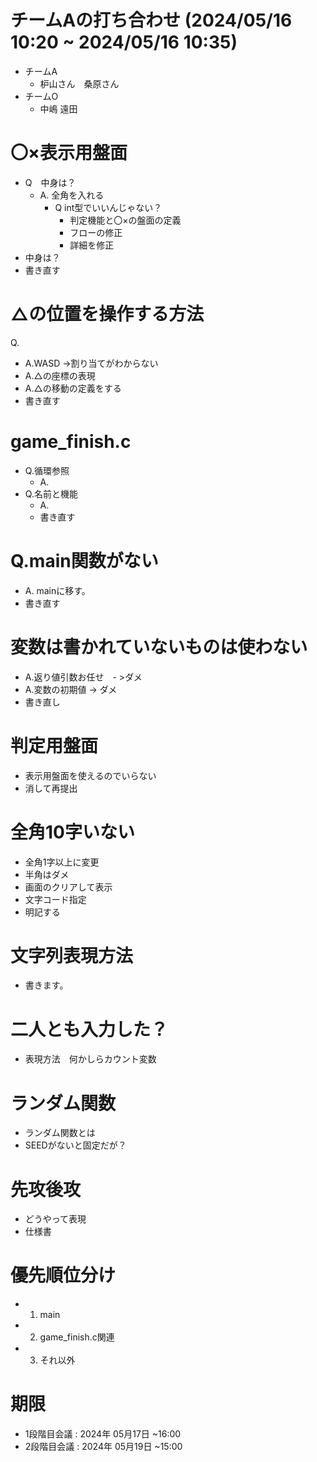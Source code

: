 # チームAの打ち合わせ (2024/05/16 10:20 ~ 2024/05/16 10:35)
 - チームA
   - 枦山さん　桑原さん
 - チームO
   - 中嶋 遠田

# 〇×表示用盤面
 - Q　中身は？
   - A. 全角を入れる
     - Q int型でいいんじゃない？
       - 判定機能と〇×の盤面の定義
        - フローの修正
        - 詳細を修正　
 - 中身は？
 - 書き直す

# △の位置を操作する方法
Q.
 - A.WASD ->割り当てがわからない
 - A.△の座標の表現
 - A.△の移動の定義をする
 - 書き直す

# game_finish.c
 - Q.循環参照
   -  A. 
 - Q.名前と機能
   - A. 
   - 書き直す

# Q.main関数がない
 - A. mainに移す。
 - 書き直す

# 変数は書かれていないものは使わない
 - A.返り値引数お任せ　- >ダメ
 - A.変数の初期値 -> ダメ
 - 書き直し

# 判定用盤面
 - 表示用盤面を使えるのでいらない
 - 消して再提出

#  全角10字いない
 - 全角1字以上に変更
 - 半角はダメ
 - 画面のクリアして表示
 - 文字コード指定
 - 明記する

# 文字列表現方法
 - 書きます。

# 二人とも入力した？
 - 表現方法　何かしらカウント変数

# ランダム関数
 - ランダム関数とは
 - SEEDがないと固定だが？

# 先攻後攻
 - どうやって表現
 - 仕様書

# 優先順位分け
 - 1. main
 - 2. game_finish.c関連
 - 3. それ以外

# 期限 
 - 1段階目会議 : 2024年 05月17日 ~16:00
 - 2段階目会議 : 2024年 05月19日 ~15:00
